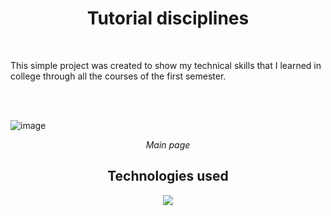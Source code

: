 <h1 align="center">Tutorial disciplines</h1><br>
<p>This simple project was created to show my technical skills that I learned in college through all the courses of the first semester.</p><br><br>

![image](https://github.com/gabrieldossant/tutorial-courses/assets/80858391/fc3d3f10-0c76-474b-ac84-d0b54f1ca8ec)
<div align="center">
    <i>Main page</i>
</div>

<h2 align="center">Technologies used</h2>
<div align="center">
    <img src="https://skillicons.dev/icons?i=html,css">
</div> 
